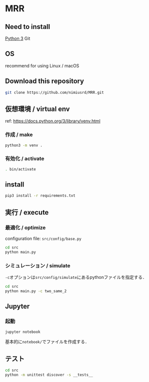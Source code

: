 # MRR

## Need to install

[Python 3](https://www.python.org/downloads/)
Git

## OS

recommend for using Linux / macOS

## Download this repository

```bash
git clone https://github.com/nimiusrd/MRR.git
```

## 仮想環境 / virtual env
ref: https://docs.python.org/3/library/venv.html

### 作成 / make

```bash
python3 -m venv .
```

### 有効化 / activate

```bash
. bin/activate
```

## install

```bash
pip3 install -r requirements.txt
```
## 実行 / execute

### 最適化 / optimize

configuration file: `src/config/base.py`

```bash
cd src
python main.py
```

### シミュレーション / simulate

`-c`オプションは`src/config/simulate`にあるpythonファイルを指定する．

```bash
cd src
python main.py -c two_same_2
```

## Jupyter

### 起動

```bash
jupyter notebook
```
基本的に`notebook/`でファイルを作成する．

## テスト

```bash
cd src
python -m unittest discover -s __tests__
```
